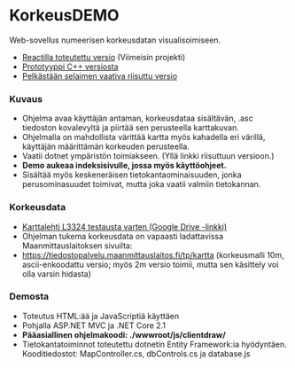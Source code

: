 # KorkeusDEMO
Web-sovellus numeerisen korkeusdatan visualisoimiseen.
- [Reactilla toteutettu versio](https://github.com/imf-code/KorkeusREACT) (Viimeisin projekti)
- [Prototyyppi C++ versiosta](https://github.com/imf-code/KorkeusCPP)
- [Pelkästään selaimen vaativa riisuttu versio](https://github.com/imf-code/KorkeusDEMOnoMVC)

### Kuvaus
- Ohjelma avaa käyttäjän antaman, korkeusdataa sisältävän, .asc tiedoston kovalevyltä ja piirtää sen perusteella karttakuvan.
- Ohjelmalla on mahdollista värittää kartta myös kahadella eri värillä, käyttäjän määrittämän korkeuden perusteella.
- Vaatii dotnet ympäristön toimiakseen. (Yllä linkki riisuttuun versioon.)
- **Demo aukeaa indeksisivulle, jossa myös käyttöohjeet.**
- Sisältää myös keskeneräisen tietokantaominaisuuden, jonka perusominasuudet toimivat, mutta joka vaatii valmiin tietokannan.

### Korkeusdata
-  [Karttalehti L3324 testausta varten (Google Drive -linkki)](https://drive.google.com/open?id=1NEDHwa4FT27VzYHhrSQeiCt0eli4hdzc)
- Ohjelman tukema korkeusdata on vapaasti ladattavissa Maanmittauslaitoksen sivuilta:
- https://tiedostopalvelu.maanmittauslaitos.fi/tp/kartta (korkeusmalli 10m, ascii-enkoodattu versio; myös 2m versio toimii, mutta sen käsittely voi olla varsin hidasta)

### Demosta
- Toteutus HTML:ää ja JavaScriptiä käyttäen
- Pohjalla ASP.NET MVC ja .NET Core 2.1
- **Pääasiallinen ohjelmakoodi: ./wwwroot/js/clientdraw/**
- Tietokantatoiminnot toteutettu dotnetin Entity Framework:ia hyödyntäen. Kooditiedostot: MapController.cs, dbControls.cs ja database.js
